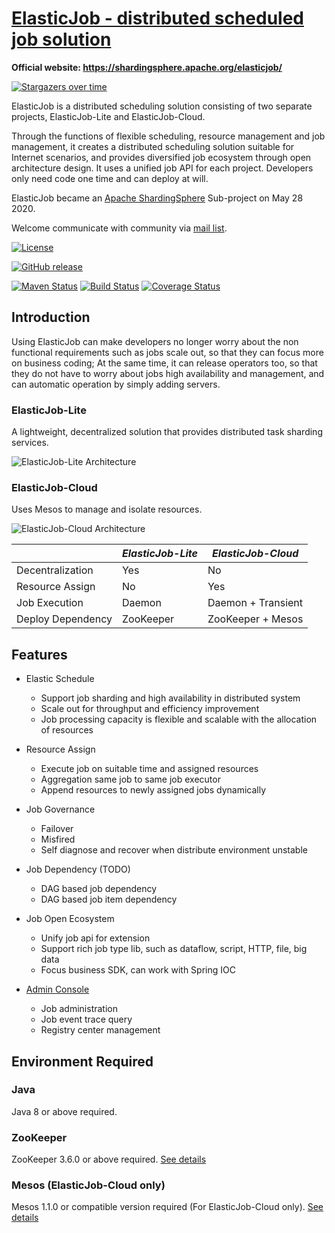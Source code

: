 # [ElasticJob - distributed scheduled job solution](http://shardingsphere.apache.org/elasticjob/)

**Official website: https://shardingsphere.apache.org/elasticjob/**

[![Stargazers over time](https://starchart.cc/apache/shardingsphere-elasticjob.svg)](https://starchart.cc/apache/shardingsphere-elasticjob)

ElasticJob is a distributed scheduling solution consisting of two separate projects, ElasticJob-Lite and ElasticJob-Cloud.

Through the functions of flexible scheduling, resource management and job management, 
it creates a distributed scheduling solution suitable for Internet scenarios, 
and provides diversified job ecosystem through open architecture design.
It uses a unified job API for each project.
Developers only need code one time and can deploy at will.

ElasticJob became an [Apache ShardingSphere](https://shardingsphere.apache.org/) Sub-project on May 28 2020.

Welcome communicate with community via [mail list](mailto:dev@shardingsphere.apache.org).

[![License](https://img.shields.io/badge/license-Apache%202-4EB1BA.svg)](https://www.apache.org/licenses/LICENSE-2.0.html)

[![GitHub release](https://img.shields.io/github/release/apache/shardingsphere-elasticjob.svg)](https://github.com/apache/shardingsphere-elasticjob/releases)

[![Maven Status](https://maven-badges.herokuapp.com/maven-central/com.dangdang/elastic-job/badge.svg)](https://maven-badges.herokuapp.com/maven-central/com.dangdang/elastic-job)
[![Build Status](https://secure.travis-ci.org/apache/shardingsphere-elasticjob.png?branch=master)](https://travis-ci.org/apache/shardingsphere-elasticjob)
[![Coverage Status](https://coveralls.io/repos/github/apache/shardingsphere-elasticjob/badge.svg?branch=master)](https://coveralls.io/github/apache/shardingsphere-elasticjob?branch=master)

## Introduction

Using ElasticJob can make developers no longer worry about the non functional requirements such as jobs scale out, so that they can focus more on business coding;
At the same time, it can release operators too, so that they do not have to worry about jobs high availability and management, and can automatic operation by simply adding servers.

### ElasticJob-Lite

A lightweight, decentralized solution that provides distributed task sharding services.

![ElasticJob-Lite Architecture](https://shardingsphere.apache.org/elasticjob/current/img/architecture/elasticjob_lite.png)

### ElasticJob-Cloud

Uses Mesos to manage and isolate resources.

![ElasticJob-Cloud Architecture](https://shardingsphere.apache.org/elasticjob/current/img/architecture/elasticjob_cloud.png)

|                   | *ElasticJob-Lite* | *ElasticJob-Cloud* |
| ----------------- | ----------------- | ------------------ |
| Decentralization  | Yes               | No                 |
| Resource Assign   | No                | Yes                |
| Job Execution     | Daemon            | Daemon + Transient |
| Deploy Dependency | ZooKeeper         | ZooKeeper + Mesos  |

## Features

- Elastic Schedule
  - Support job sharding and high availability in distributed system
  - Scale out for throughput and efficiency improvement
  - Job processing capacity is flexible and scalable with the allocation of resources

- Resource Assign
  - Execute job on suitable time and assigned resources
  - Aggregation same job to same job executor
  - Append resources to newly assigned jobs dynamically

- Job Governance
  - Failover
  - Misfired
  - Self diagnose and recover when distribute environment unstable

- Job Dependency (TODO)
  - DAG based job dependency
  - DAG based job item dependency

- Job Open Ecosystem
  - Unify job api for extension
  - Support rich job type lib, such as dataflow, script, HTTP, file, big data
  - Focus business SDK, can work with Spring IOC

- [Admin Console](https://github.com/apache/shardingsphere-elasticjob-ui)
  - Job administration
  - Job event trace query
  - Registry center management

## Environment Required

### Java

Java 8 or above required.

### ZooKeeper

ZooKeeper 3.6.0 or above required. [See details](https://zookeeper.apache.org/)

### Mesos (ElasticJob-Cloud only)

Mesos 1.1.0 or compatible version required (For ElasticJob-Cloud only). [See details](https://mesos.apache.org/)
